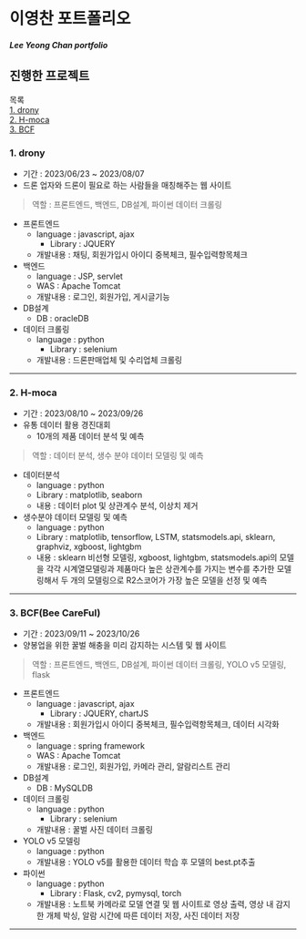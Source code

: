 # 이영찬 포트폴리오
##### Lee Yeong Chan portfolio

## 진행한 프로젝트
목록<br>
[1. drony](#1.-drony)<br>
[2. H-moca](#2.-h-moca)<br>
[3. BCF](#3.-bcfbee-careful)

### 1. drony
- 기간 : 2023/06/23 ~ 2023/08/07
- 드론 업자와 드론이 필요로 하는 사람들을 매칭해주는 웹 사이트

> 역할 : 프론트엔드, 백엔드, DB설계, 파이썬 데이터 크롤링
- 프론트엔드
  - language : javascript, ajax
    - Library : JQUERY
  - 개발내용 : 채팅, 회원가입시 아이디 중복체크, 필수입력항목체크
- 백엔드
  - language : JSP, servlet
  - WAS : Apache Tomcat
  - 개발내용 : 로그인, 회원가입, 게시글기능
- DB설계
  - DB : oracleDB
- 데이터 크롤링
  - language : python
    - Library : selenium
  - 개발내용 : 드론판매업체 및 수리업체 크롤링
<hr/>

### 2. H-moca
- 기간 : 2023/08/10 ~ 2023/09/26
- 유통 데이터 활용 경진대회
  - 10개의 제품 데이터 분석 및 예측

> 역할 : 데이터 분석, 생수 분야 데이터 모델링 및 예측
- 데이터분석
  - language : python
  - Library : matplotlib, seaborn
  - 내용 : 데이터 plot 및 상관계수 분석, 이상치 제거
- 생수분야 데이터 모델링 및 예측
  - language : python
  - Library : matplotlib, tensorflow, LSTM, statsmodels.api, sklearn, graphviz, xgboost, lightgbm
  - 내용 : sklearn 비선형 모델링, xgboost, lightgbm, statsmodels.api의 모델을 각각 시계열모델링과 제품마다 높은 상관계수를 가지는 변수를 추가한 모델링해서 두 개의 모델링으로 R2스코어가 가장 높은 모델을 선정 및 예측
<hr/>

### 3. BCF(Bee CareFul)
- 기간 : 2023/09/11 ~ 2023/10/26
- 양봉업을 위한 꿀벌 해충을 미리 감지하는 시스템 및 웹 사이트

> 역할 : 프론트엔드, 백엔드, DB설계, 파이썬 데이터 크롤링, YOLO v5 모델링, flask
- 프론트엔드
  - language : javascript, ajax
    - Library : JQUERY, chartJS
  - 개발내용 : 회원가입시 아이디 중복체크, 필수입력항목체크, 데이터 시각화
- 백엔드
  - language : spring framework
  - WAS : Apache Tomcat
  - 개발내용 : 로그인, 회원가입, 카메라 관리, 알람리스트 관리
- DB설계
  - DB : MySQLDB
- 데이터 크롤링
  - language : python
    - Library : selenium
  - 개발내용 : 꿀벌 사진 데이터 크롤링
- YOLO v5 모델링
  - language : python
  - 개발내용 : YOLO v5를 활용한 데이터 학습 후 모델의 best.pt추출
- 파이썬
  - language : python
    - Library : Flask, cv2, pymysql, torch
  - 개발내용 : 노트북 카메라로 모델 연결 및 웹 사이트로 영상 출력, 영상 내 감지한 개체 박싱, 알람 시간에 따른 데이터 저장, 사진 데이터 저장
<hr/>
